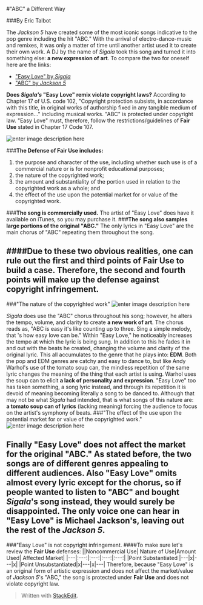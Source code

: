 #"ABC" a Different Way

###By Eric Talbot

The *Jackson 5* have created some of the most iconic songs indicative to the pop genre including the hit "ABC." With the arrival of electro-dance-music and remixes, it was only a matter of time until another artist used it to create their own work. A DJ by the name of *Sigala* took this song and turned it into something else: **a new expression of art**. To compare the two for oneself here are the links:

 - ["Easy Love" by *Sigala*](https://www.youtube.com/watch?v=ozx898ADTxM)
 - ["ABC" by *Jackson 5*](https://www.youtube.com/watch?v=ho7796-au8U)

**Does *Sigala's* "Easy Love" remix violate copyright laws?** According to Chapter 17 of U.S. code 102, "Copyright protection subsists, in accordance with this title, in original works of authorship fixed in any tangible medium of expression..." including musical works. "ABC" is protected under copyright law. "Easy Love" must, therefore, follow the restrictions/guidelines of **Fair Use** stated in Chapter 17 Code 107. 

![enter image description here](https://upload.wikimedia.org/wikipedia/en/5/53/Easy_Love_Sigala.jpg) 

###**The Defense of Fair Use includes:**
 1. the purpose and character of the use, including whether such use is of a commercial nature or is for nonprofit educational purposes;
 2. the nature of the copyrighted work;
 3. the amount and substantiality of the portion used in relation to the copyrighted work as a whole; and
 4. the effect of the use upon the potential market for or value of the copyrighted work.

 ###**The song is commercially used.**
The artist of "Easy Love" does have it available on iTunes, so you may purchase it.
 ###**The song also samples large portions of the original "ABC."**
The only lyrics in "Easy Love" are the main chorus of "ABC" repeating them throughout the song.

####Due to these two obvious realities, one can rule out the first and third points of **Fair Use** to build a case. Therefore, the second and fourth points will make up the defense against copyright infringement. 
----------
###"The nature of the copyrighted work"
![enter image description here](http://www.moma.org/wp/moma_learning/wp-content/uploads/2012/06/Warhol.-Soup-Cans-469x292.jpg)

*Sigala* does use the "ABC" chorus throughout his song; however, he alters the tempo, volume, and clarity to create **a new work of art**. The chorus reads as, "ABC is easy it's like counting up to three. Sing a simple melody, that 's how easy love can be." Within "Easy Love," he noticeably increases the tempo at which the lyric is being sung. In addition to this he fades it in and out with the beats he created, changing the volume and clarity of the original lyric. This all accumulates to the genre that he plays into: **EDM**. Both the pop and EDM genres are catchy and easy to dance to, but like Andy Warhol's use of the tomato soup can, the mindless repetition of the same lyric changes the meaning of the thing that each artist is using. Warhol uses the soup can to elicit **a lack of personality and expression**. "Easy Love" too has taken something, a song lyric instead, and through its repetition it is devoid of meaning becoming literally a song to be danced to. Although that may not be what *Sigala* had intended, that is what songs of this nature are: **a tomato soup can of lyrics** (lacking meaning) forcing the audience to focus on the artist's symphony of beats.
###"The effect of the use upon the potential market for or value of the copyrighted work."
![enter image description here](https://s-media-cache-ak0.pinimg.com/originals/2d/80/8e/2d808e6bd06b0254973ae8477f7f472e.jpg)

Finally "Easy Love" does not affect the market for the original "ABC." As stated before, the two songs are of **different genres appealing to different audiences**. Also "Easy Love" omits almost every lyric except for the chorus, so if people wanted to listen to "ABC" and bought *Sigala*'s song instead, they would surely be disappointed. The only voice one can hear in "Easy Love" is Michael Jackson's, leaving out the rest of the *Jackson 5*. 
----------
###"Easy Love" is not copyright infringement.
####To make sure let's review the **Fair Use** defenses:
||Noncommercial Use| Nature of Use|Amount Used| Affected Market|
|---|:---:|:---:|:---:|:---:|
|Point Substantiated |---|x|---|x|
|Point Unsubstantiated|x|---|x|---|
Therefore, because "Easy Love" is an original form of artistic expression and does not affect the market/value of *Jackson 5*'s "ABC," the song is protected under **Fair Use** and does not violate copyright law.
> Written with [StackEdit](https://stackedit.io/).
